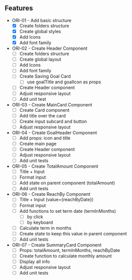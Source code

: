 ## Features

- ORI-01 - Add basic structure
    - [x]  Create folders structure
    - [x]  Create global styles
    - [x]  Add Icons
    - [x]  Add font family

- ORI-02 - Create Header Component
    - [ ]  Create folders structure
    - [ ]  Create global layout
    - [ ]  Add Icons
    - [ ]  Add font family
    - [ ]  Create Saving Goal Card
        - [ ]  use goalTitle and goalIcon as props
    - [ ]  Create Header component
    - [ ]  Adjust responsive layout
    - [ ]  Add unit test

- ORI-03 - Create MainCard Component
    - [ ]  Create Card component
    - [ ]  Add title over the card
    - [ ]  Create input subcard and button
    - [ ]  Adjust responsive layout

- ORI-04 - Create GoalHeader Component
    - [ ]  Add props: icon and title
    - [ ]  Create main page
    - [ ]  Create Header component
    - [ ]  Adjust responsive layout
    - [ ]  Add unit tests

- ORI-05 - Create TotalAmount Component
    - [ ]  Title + Input
    - [ ]  Format input
    - [ ]  Add state on parent component (totalAmount)
    - [ ]  Add unit tests

- ORI-06 - Create ReachBy Component
    - [ ]  Title + Input (value={reachByDate})
    - [ ]  Format input
    - [ ]  Add functions to set term date (termInMonths)
        - [ ]  by click
        - [ ]  by keyboard
    - [ ]  Calculate term in months
    - [ ]  Create state to keep this value in parent component
    - [ ]  Add unit tests

- ORI-07 - Create SummaryCard Component
    - [ ]  Props: totalAmount, termInMonths, reachByDate
    - [ ]  Create function to calculate monthly amount
    - [ ]  Display all info
    - [ ]  Adjust responsive layout
    - [ ]  Add unit tests